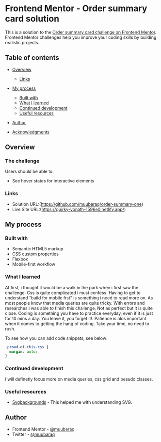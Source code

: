 # Frontend Mentor - Order summary card solution

This is a solution to the [Order summary card challenge on Frontend Mentor](https://www.frontendmentor.io/challenges/order-summary-component-QlPmajDUj). Frontend Mentor challenges help you improve your coding skills by building realistic projects. 

## Table of contents

- [Overview](#overview)

  - [Links](#links)
- [My process](#my-process)
  - [Built with](#built-with)
  - [What I learned](#what-i-learned)
  - [Continued development](#continued-development)
  - [Useful resources](#useful-resources)
- [Author](#author)
- [Acknowledgments](#acknowledgments)



## Overview

### The challenge

Users should be able to:

- See hover states for interactive elements



### Links

- Solution URL:(https://github.com/muubaraq/order-summary-one)
- Live Site URL:(https://quirky-yonath-1596e0.netlify.app/)

## My process

### Built with

- Semantic HTML5 markup
- CSS custom properties
- Flexbox
- Mobile-first workflow



### What I learned

At first, i thought it would be a walk in the park when i first saw the challenge. Css is quite complicated i must confess. Having to get to understand "build for mobile frst" is something i need to read more on. As most people know that media queries are quite tricky. With errors and researches i was able to finish this challenge. Not as perfect but it is quite close. Coding is something you have to practice everyday, even if it is just for 10 mins a day. You leave it, you forget it!. Patience is alos important when it comes to getting the hang of coding. Take your time, no need to rush.

To see how you can add code snippets, see below:


```css
.proud-of-this-css {
  margin: auto;
}
```


### Continued development

I will definetly focus more on media queries, css grid and pesudo classes.


### Useful resources

- [Svgbackgrounds](https://www.svgbackgrounds.com/how-to-add-svgs-with-css-background-image/) - This helped me with understanding SVG.


## Author
- Frontend Mentor - [@muubaraq](https://www.frontendmentor.io/profile/muubaraq)
- Twitter - [@muubaraq](https://www.twitter.com/muubaraq)

